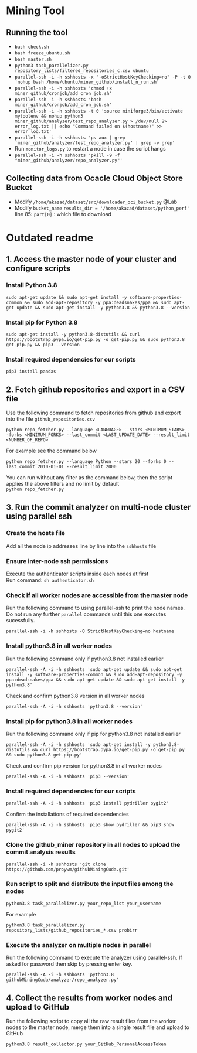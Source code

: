 # Mining Tool
## Running the tool
- `bash check.sh`
- `bash freeze_ubuntu.sh`
- `bash master.sh`
- `python3 task_parallelizer.py repository_lists/filtered_repositories_c.csv ubuntu`
- `parallel-ssh -i -h sshhosts -x "-oStrictHostKeyChecking=no" -P -t 0 'nohup bash /home/ubuntu/miner_github/install_n_run.sh'`
- `parallel-ssh -i -h sshhosts 'chmod +x miner_github/cronjob/add_cron_job.sh'`
- `parallel-ssh -i -h sshhosts 'bash miner_github/cronjob/add_cron_job.sh'`
- `parallel-ssh -i -h sshhosts -t 0 'source miniforge3/bin/activate mytoolenv && nohup python3 miner_github/analyzer/test_repo_analyzer.py > /dev/null 2> error_log.txt || echo "Command failed on $(hostname)" >> error_log.txt'`
- `parallel-ssh -i -h sshhosts 'ps aux | grep 'miner_github/analyzer/test_repo_analyzer.py' | grep -v grep'`
- Run `monitor_logs.py` to restart a node in case the script hangs 
- `parallel-ssh -i -h sshhosts 'pkill -9 -f "miner_github/analyzer/repo_analyzer.py"'`
## Collecting data from Ocacle Cloud Object Store Bucket
- Modify `/home/akazad/dataset/src/downloader_oci_bucket.py` @Lab
- Modify `bucket_name` `results_dir = '/home/akazad/dataset/python_perf'`  line 85: `part[0]` : which file to download

# Outdated readme 
## 1. Access the master node of your cluster and configure scripts
### Install Python 3.8
```
sudo apt-get update && sudo apt-get install -y software-properties-common && sudo add-apt-repository -y ppa:deadsnakes/ppa && sudo apt-get update && sudo apt-get install -y python3.8 && python3.8 --version
```

### Install pip for Python 3.8
```
sudo apt-get install -y python3.8-distutils && curl https://bootstrap.pypa.io/get-pip.py -o get-pip.py && sudo python3.8 get-pip.py && pip3 --version
```

### Install required dependencies for our scripts
```
pip3 install pandas
```

## 2. Fetch github repositories and export in a CSV file
Use the following command to fetch repositories from github and export into the file `github_repositories.csv`
```
python repo_fetcher.py --language <LANGUAGE> --stars <MINIMUM_STARS> --forks <MINIMUM_FORKS> --last_commit <LAST_UPDATE_DATE> --result_limit <NUMBER_OF_REPO>
```

For example see the command below
```
python repo_fetcher.py --language Python --stars 20 --forks 0 --last_commit 2010-01-01 --result_limit 2000
```

You can run without any filter as the command below, then the script applies the above filters and no limit by default<br>
`python repo_fetcher.py`

## 3. Run the commit analyzer on multi-node cluster using parallel ssh
### Create the hosts file
Add all the node ip addresses line by line into the `sshhosts` file

### Ensure inter-node ssh permissions
Execute the authenticator scripts inside each nodes at first<br>
Run command: `sh authenticator.sh`

### Check if all worker nodes are accessible from the master node
Run the following command to using parallel-ssh to print the node names. Do not run any further `parallel` commands until this one executes sucessfully.
```
parallel-ssh -i -h sshhosts -O StrictHostKeyChecking=no hostname
```

### Install python3.8 in all worker nodes
Run the following command only if python3.8 not installed earlier
```
parallel-ssh -A -i -h sshhosts 'sudo apt-get update && sudo apt-get install -y software-properties-common && sudo add-apt-repository -y ppa:deadsnakes/ppa && sudo apt-get update && sudo apt-get install -y python3.8'
```
Check and confirm python3.8 version in all worker nodes
```
parallel-ssh -A -i -h sshhosts 'python3.8 --version'
```

### Install pip for python3.8 in all worker nodes
Run the following command only if pip for python3.8 not installed earlier
```
parallel-ssh -A -i -h sshhosts 'sudo apt-get install -y python3.8-distutils && curl https://bootstrap.pypa.io/get-pip.py -o get-pip.py && sudo python3.8 get-pip.py'
```
Check and confirm pip version for python3.8 in all worker nodes
```
parallel-ssh -A -i -h sshhosts 'pip3 --version'
```

### Install required dependencies for our scripts
```
parallel-ssh -A -i -h sshhosts 'pip3 install pydriller pygit2'
```
Confirm the installations of required dependencies
```
parallel-ssh -A -i -h sshhosts 'pip3 show pydriller && pip3 show pygit2'
```

### Clone the github_miner repository in all nodes to upload the commit analysis results
```
parallel-ssh -i -h sshhosts 'git clone https://github.com/proywm/githubMiningCuda.git'
```

### Run script to split and distribute the input files among the nodes
```
python3.8 task_parallelizer.py your_repo_list your_username
```
For example
```
python3.8 task_parallelizer.py repository_lists/github_repositories_*.csv probirr
```

### Execute the analyzer on multiple nodes in parallel
Run the following command to execute the analyzer using parallel-ssh. If asked for password then skip by pressing enter key.
```
parallel-ssh -A -i -h sshhosts 'python3.8 githubMiningCuda/analyzer/repo_analyzer.py'
```

## 4. Collect the results from worker nodes and upload to GitHub
Run the following script to copy all the raw result files from the worker nodes to the master node, merge them into a single result file and upload to GitHub
```
python3.8 result_collector.py your_GitHub_PersonalAccessToken
```
